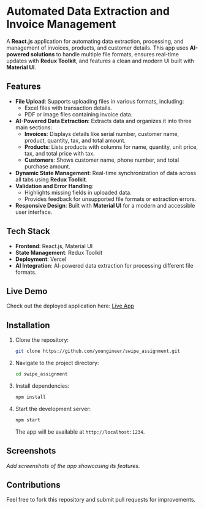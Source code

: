 # Automated Data Extraction and Invoice Management

A **React.js** application for automating data extraction, processing, and management of invoices, products, and customer details. This app uses **AI-powered solutions** to handle multiple file formats, ensures real-time updates with **Redux Toolkit**, and features a clean and modern UI built with **Material UI**.

## Features

- **File Upload**: Supports uploading files in various formats, including:
  - Excel files with transaction details.
  - PDF or image files containing invoice data.
- **AI-Powered Data Extraction**: Extracts data and organizes it into three main sections:
  - **Invoices**: Displays details like serial number, customer name, product, quantity, tax, and total amount.
  - **Products**: Lists products with columns for name, quantity, unit price, tax, and total price with tax.
  - **Customers**: Shows customer name, phone number, and total purchase amount.
- **Dynamic State Management**: Real-time synchronization of data across all tabs using **Redux Toolkit**.
- **Validation and Error Handling**:
  - Highlights missing fields in uploaded data.
  - Provides feedback for unsupported file formats or extraction errors.
- **Responsive Design**: Built with **Material UI** for a modern and accessible user interface.

## Tech Stack

- **Frontend**: React.js, Material UI
- **State Management**: Redux Toolkit
- **Deployment**: Vercel
- **AI Integration**: AI-powered data extraction for processing different file formats.

## Live Demo

Check out the deployed application here: [Live App](https://swipe-assignment-kartiks.vercel.app)

## Installation

1. Clone the repository:
   ```bash
   git clone https://github.com/youngineer/swipe_assignment.git
   ```
2. Navigate to the project directory:
   ```bash
   cd swipe_assignment
   ```
3. Install dependencies:
   ```bash
   npm install
   ```
4. Start the development server:
   ```bash
   npm start
   ```
   The app will be available at `http://localhost:1234`.

## Screenshots

_Add screenshots of the app showcasing its features._

## Contributions

Feel free to fork this repository and submit pull requests for improvements.
